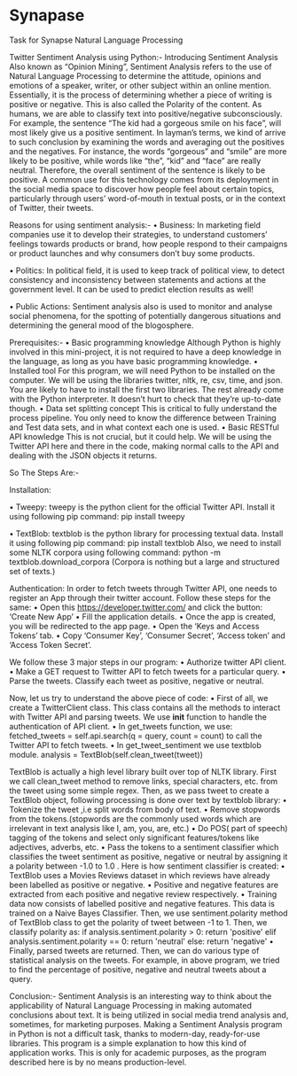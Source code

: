# Synapase
Task for Synapse
Natural Language Processing

Twitter Sentiment Analysis using Python:-
Introducing Sentiment Analysis
Also known as “Opinion Mining”, Sentiment Analysis refers to the use of Natural Language Processing to determine the attitude, opinions and emotions of a speaker, writer, or other subject within an online mention.
Essentially, it is the process of determining whether a piece of writing is positive or negative. This is also called the Polarity of the content.
As humans, we are able to classify text into positive/negative subconsciously. For example, the sentence “The kid had a gorgeous smile on his face”, will most likely give us a positive sentiment. In layman’s terms, we kind of arrive to such conclusion by examining the words and averaging out the positives and the negatives. For instance, the words “gorgeous” and “smile” are more likely to be positive, while words like “the”, “kid” and “face” are really neutral. Therefore, the overall sentiment of the sentence is likely to be positive.
A common use for this technology comes from its deployment in the social media space to discover how people feel about certain topics, particularly through users’ word-of-mouth in textual posts, or in the context of Twitter, their tweets.

Reasons for using sentiment analysis:-
•	Business: In marketing field companies use it to develop their strategies, to understand customers’ feelings towards products or brand, how people respond to their campaigns or product launches and why consumers don’t buy some
products.

•	Politics: In political field, it is used to keep track of political view, to detect consistency and inconsistency between statements and actions at the government level. It can be used to predict election results as well!

•	Public Actions: Sentiment analysis also is used to monitor and analyse social phenomena, for the spotting of potentially dangerous situations and determining the general mood of the blogosphere.

Prerequisites:-
•	Basic programming knowledge
Although Python is highly involved in this mini-project, it is not required to have a deep knowledge in the language, as long as you have basic programming knowledge.
•	Installed tool 
For this program, we will need Python to be installed on the computer. We will be using the libraries twitter, nltk, re, csv, time, and json. You are likely to have to install the first two libraries. The rest already come with the Python interpreter. It doesn’t hurt to check that they’re up-to-date though.
•	Data set splitting concept
This is critical to fully understand the process pipeline. You only need to know the difference between Training and Test data sets, and in what context each one is used.
•	Basic RESTful API knowledge
This is not crucial, but it could help. We will be using the Twitter API here and there in the code, making normal calls to the API and dealing with the JSON objects it returns. 

So The Steps Are:-

Installation:



•	Tweepy: tweepy is the python client for the official Twitter API.
Install it using following pip command:
pip install tweepy

•	TextBlob: textblob is the python library for processing textual data.
Install it using following pip command:
pip install textblob
Also, we need to install some NLTK corpora using following command:
python -m textblob.download_corpora
(Corpora is nothing but a large and structured set of texts.)

Authentication:
In order to fetch tweets through Twitter API, one needs to register an App through their twitter account. Follow these steps for the same:
•	Open this https://developer.twitter.com/ and click the button: ‘Create New App’
•	Fill the application details.
•	Once the app is created, you will be redirected to the app page.
•	Open the ‘Keys and Access Tokens’ tab.
•	Copy ‘Consumer Key’, ‘Consumer Secret’, ‘Access token’ and ‘Access Token Secret’.

We follow these 3 major steps in our program:
•	Authorize twitter API client.
•	Make a GET request to Twitter API to fetch tweets for a particular query.
•	Parse the tweets. Classify each tweet as positive, negative or neutral.

Now, let us try to understand the above piece of code:
•	First of all, we create a TwitterClient class. This class contains all the methods to interact with Twitter API and parsing tweets. We use __init__ function to handle the authentication of API client.
•	In get_tweets function, we use:
fetched_tweets = self.api.search(q = query, count = count)
to call the Twitter API to fetch tweets.
•	In get_tweet_sentiment we use textblob module.
analysis = TextBlob(self.clean_tweet(tweet))

TextBlob is actually a high level library built over top of NLTK library. First we call clean_tweet method to remove links, special characters, etc. from the tweet using some simple regex.
Then, as we pass tweet to create a TextBlob object, following processing is done over text by textblob library:
•	Tokenize the tweet ,i.e split words from body of text.
•	Remove stopwords from the tokens.(stopwords are the commonly used words which are irrelevant in text analysis like I, am, you, are, etc.)
•	Do POS( part of speech) tagging of the tokens and select only significant features/tokens like adjectives, adverbs, etc.
•	Pass the tokens to a sentiment classifier which classifies the tweet sentiment as positive, negative or neutral by assigning it a polarity between -1.0 to 1.0 .
Here is how sentiment classifier is created:
•	TextBlob uses a Movies Reviews dataset in which reviews have already been labelled as positive or negative.
•	Positive and negative features are extracted from each positive and negative review respectively.
•	Training data now consists of labelled positive and negative features. This data is trained on a Naive Bayes Classifier.
Then, we use sentiment.polarity method of TextBlob class to get the polarity of tweet between -1 to 1.
Then, we classify polarity as:
if analysis.sentiment.polarity > 0:
       return 'positive'
elif analysis.sentiment.polarity == 0:
       return 'neutral'
else:
       return 'negative'
•	Finally, parsed tweets are returned. Then, we can do various type of statistical analysis on the tweets. For example, in above program, we tried to find the percentage of positive, negative and neutral tweets about a query.

Conclusion:-
Sentiment Analysis is an interesting way to think about the applicability of Natural Language Processing in making automated conclusions about text. It is being utilized in social media trend analysis and, sometimes, for marketing purposes. Making a Sentiment Analysis program in Python is not a difficult task, thanks to modern-day, ready-for-use libraries. This program is a simple explanation to how this kind of application works. This is only for academic purposes, as the program described here is by no means production-level.

